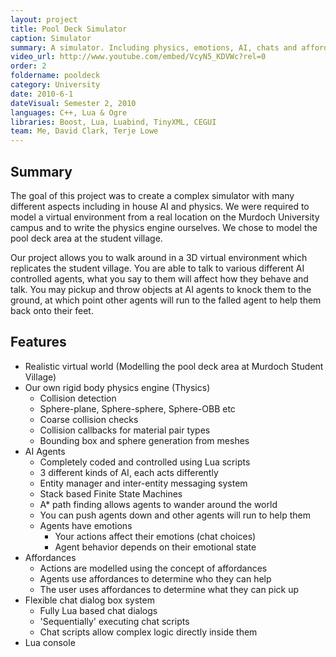 ```yaml
---
layout: project
title: Pool Deck Simulator
caption: Simulator
summary: A simulator. Including physics, emotions, AI, chats and affordances. Using C++, Ogre and Lua
video_url: http://www.youtube.com/embed/VcyN5_KDVWc?rel=0
order: 2
foldername: pooldeck
category: University
date: 2010-6-1
dateVisual: Semester 2, 2010
languages: C++, Lua & Ogre
libraries: Boost, Lua, Luabind, TinyXML, CEGUI
team: Me, David Clark, Terje Lowe
---
```


## Summary

The goal of this project was to create a complex simulator with many different aspects including in house AI and physics. We were required to model a virtual environment from a real location on the Murdoch University campus and to write the physics engine ourselves. We chose to model the pool deck area at the student village.

Our project allows you to walk around in a 3D virtual environment which replicates the student village. You are able to talk to various different AI controlled agents, what you say to them will affect how they behave and talk. You may pickup and throw objects at AI agents to knock them to the ground, at which point other agents will run to the falled agent to help them back onto their feet.

## Features

- Realistic virtual world (Modelling the pool deck area at Murdoch Student Village)
- Our own rigid body physics engine (Thysics)
  - Collision detection
  - Sphere-plane, Sphere-sphere, Sphere-OBB etc
  - Coarse collision checks
  - Collision callbacks for material pair types
  - Bounding box and sphere generation from meshes
- AI Agents
  - Completely coded and controlled using Lua scripts
  - 3 different kinds of AI, each acts differently
  - Entity manager and inter-entity messaging system
  - Stack based Finite State Machines
  - A\* path finding allows agents to wander around the world
  - You can push agents down and other agents will run to help them
  - Agents have emotions
    - Your actions affect their emotions (chat choices)
    - Agent behavior depends on their emotional state
- Affordances
  - Actions are modelled using the concept of affordances
  - Agents use affordances to determine who they can help
  - The user uses affordances to determine what they can pick up
- Flexible chat dialog box system
  - Fully Lua based chat dialogs
  - 'Sequentially' executing chat scripts
  - Chat scripts allow complex logic directly inside them
- Lua console
